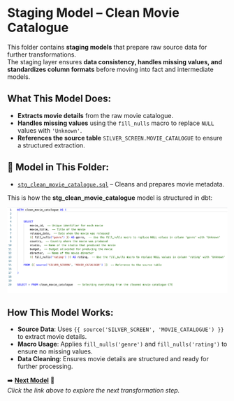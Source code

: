 #  Staging Model – Clean Movie Catalogue

This folder contains **staging models** that prepare raw source data for further transformations.  
The staging layer ensures **data consistency, handles missing values, and standardizes column formats** before moving into fact and intermediate models.

##  What This Model Does:

- **Extracts movie details** from the raw movie catalogue.
- **Handles missing values** using the `fill_nulls` macro to replace `NULL` values with `'Unknown'`.
- **References the source table** `SILVER_SCREEN.MOVIE_CATALOGUE` to ensure a structured extraction.

## 📄 Model in This Folder:
- [`stg_clean_movie_catalogue.sql`](stg_clean_movie_catalogue.sql) – Cleans and prepares movie metadata.

This is how the **stg_clean_movie_catalogue** model is structured in dbt:
  
![stg_clean_movie_catalogue](images/stg_clean_movie_catalogue.png)

##  How This Model Works:
- **Source Data**: Uses `{{ source('SILVER_SCREEN', 'MOVIE_CATALOGUE') }}` to extract movie details.
- **Macro Usage**: Applies `fill_nulls('genre')` and `fill_nulls('rating')` to ensure no missing values.
- **Data Cleaning**: Ensures movie details are structured and ready for further processing.

➡️ **[Next Model](../facts/README.md)** 🔗  
_Click the link above to explore the next transformation step._

